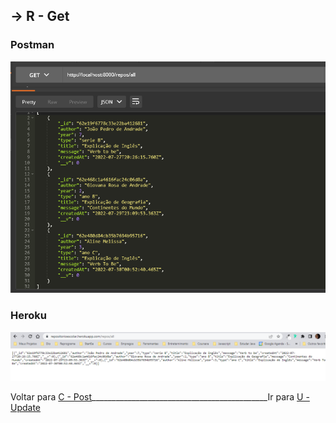 ##  -> **R** - Get
### Postman
<p align="center">
  <img alt="foto" title="foto" src="./img/foto05.png"/>
</p>

### Heroku
<p align="center">
  <img alt="foto" title="foto" src="./img/foto06.png"/>
</p>

Voltar para [C - Post](https://github.com/AlineAlmeida85/Projeto-Final/blob/main/Demonstracao2.md)____________________________________________Ir para [U - Update](https://github.com/AlineAlmeida85/Projeto-Final/blob/main/Demonstracao4.md)
